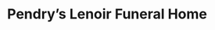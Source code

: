 ---
title: "Pendry’s Lenoir Funeral Home"
url: /lenoir/pendrys-lenoir-funeral-home/
shop: Bestattungen
---